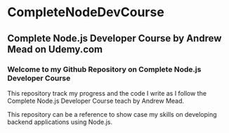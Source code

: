 # CompleteNodeDevCourse

## Complete Node.js Developer Course by Andrew Mead on Udemy.com

### Welcome to my Github Repository on Complete Node.js Developer Course

This repository track my progress and the code I write as I follow the Complete Node.js Developer Course teach by Andrew Mead.

This repository can be a reference to show case my skills on developing backend applications using Node.js.